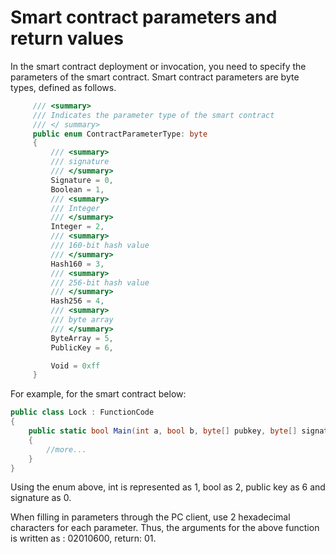 # Smart contract parameters and return values

In the smart contract deployment or invocation, you need to specify the parameters of the smart contract. Smart contract parameters are byte types, defined as follows.

```c#
     /// <summary>
     /// Indicates the parameter type of the smart contract
     /// </ summary>
     public enum ContractParameterType: byte
     {
         /// <summary>
         /// signature
         /// </summary>
         Signature = 0,
         Boolean = 1,
         /// <summary>
         /// Integer
         /// </summary>
         Integer = 2,
         /// <summary>
         /// 160-bit hash value
         /// </summary>
         Hash160 = 3,
         /// <summary>
         /// 256-bit hash value
         /// </summary>
         Hash256 = 4,
         /// <summary>
         /// byte array
         /// </summary>
         ByteArray = 5,
         PublicKey = 6,

         Void = 0xff
     }
```
For example, for the smart contract below:

```c#
public class Lock : FunctionCode
{
    public static bool Main(int a, bool b, byte[] pubkey, byte[] signature)
    {
        //more...
    }
}
```
Using the enum above, int is represented as 1, bool as 2, public key as 6 and signature as 0.

When filling in parameters through the PC client, use 2 hexadecimal characters for each parameter. Thus, the arguments for the above function is written as : 02010600, return: 01.